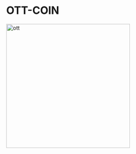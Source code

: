 # OTT-COIN
<img width="330" height="330" alt="ott" src="https://github.com/user-attachments/assets/c20f793b-546a-4fd8-afb0-adad1317f3f6" />
